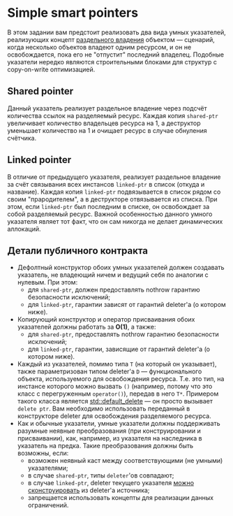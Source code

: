 # Simple smart pointers

В этом задании вам предстоит реализовать два вида умных указателей, реализующих концепт [раздельного владения](https://stackoverflow.com/questions/13852710/single-vs-shared-ownership-meaning) объектом — сценарий, когда несколько объектов владеют одним ресурсом, и он не освобождается, пока его не "отпустит" последний владелец.
Подобные указатели нередко являются строительными блоками для структур с copy-on-write оптимизацией.

## Shared pointer

Данный указатель реализует раздельное владение через подсчёт количества ссылок на разделяемый ресурс. Каждая копия `shared-ptr` увеличивает количество владельцев ресурса на 1, а деструктор уменьшает количество на 1 и очищает ресурс в случае обнуления счётчика.

## Linked pointer

В отличие от предыдущего указателя, реализует раздельное владение за счёт связывания всех инстансов `linked-ptr` в список (откуда и название). Каждая копия `linked-ptr` подвязывается в список рядом со своим "прародителем", а в деструкторе отвязывается из списка. При этом, если `linked-ptr` был последним в списке, он освобождает за собой разделяемый ресурс. Важной особенностью данного умного указателя являет тот факт, что он сам никогда не делает динамических аллокаций.

## Детали публичного контракта

- Дефолтный конструктор обоих умных указателей должен создавать указатель, не владеющий ничем и ведущий себя по аналогии с нулевым. При этом:
  - для `shared-ptr`, должен предоставлять nothrow гарантию безопасности исключений;
  - для `linked-ptr`, гарантии зависят от гарантий deleter'а (о котором ниже).
- Копирующий конструктор и оператор присваивания обоих указателей должны работать за **О(1)**, а также:
  - для `shared-ptr`, предоставлять nothrow гарантию безопасности исключений;
  - для `linked-ptr`, гарантии, зависящие от гарантий deleter'а (о котором ниже).
- Каждый из указателей, помимо типа `T` (на который он указывает), также параметризован типом deleter'а `D` — функционального объекта, используемого для освобождения ресурса. Т.е. это тип, на инстансе которого можно вызвать `()` (например, потому что это класс с перегруженным `operator()`), передав в него `T*`. Примером такого класса является [std::default_delete](https://en.cppreference.com/w/cpp/memory/default_delete) &mdash; он просто вызывает `delete ptr`. Вам необходимо использовать переданный в конструкторе deleter для освобождения разделяемого ресурса.
- Как и обычные указатели, умные указатели должны поддерживать разумные неявные преобразования (при конструировании и присваивании), как, например, из указателя на наследника в указатель на предка. Такие преобразования должны быть возможны, если:
  - возможен неявный каст между соответствующими (не умными) указателями;
  - в случае `shared-ptr`, типы `deleter`'ов совпадают;
  - в случае `linked-ptr`, deleter текущего указателя [можно сконструировать](https://en.cppreference.com/w/cpp/types/is_constructible) из deleter'а источника;
  - запрещается использовать концепты для реализации данных ограничений.
